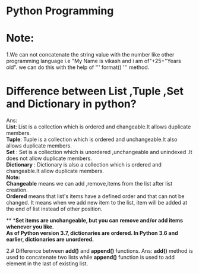 # Python Programming
# Note: <br/>
1.We can not concatenate the string value with the number like other programming language i.e "My Name is vikash and i am of"+25+"Years old".
 we can do this with the help of ''' format() ''' method.
# Difference between List ,Tuple ,Set and Dictionary in python?
Ans:<br/>
  **List**: List is a collection which is ordered and changeable.It allows duplicate members.<br/>
  **Tuple**: Tuple is a collection which is ordered and unchangeable.It also allows duplicate members.<br/>
  **Set** : Set is a collection which is unordered ,unchangeable  and unindexed .It does not allow duplicate members.<br/>
  **Dictionary** : Dictionary is also a collection which is ordered and changeable.It allow duplicate members.<br/>
  **Note:** <br/>
  **Changeable** means we can add ,remove,items from the list after list creation.<br/>
  **Ordered** means that list's items have a defined order and that can not be changed. It means when we add new item to the list, item will be added at the end of list instead of other position.

 ** ***Set items are unchangeable, but you can remove and/or add items whenever you like.**<br/>
**As of Python version 3.7, dictionaries are ordered. In Python 3.6 and earlier, dictionaries are unordered.**

2.# Difference between **__add__()** and **append()** functions.
Ans: **__add__()** method is used to concatenate two lists while **append()** function is used to add element in the last of existing list.

